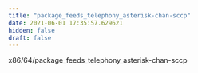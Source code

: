 ```yaml
---
title: "package_feeds_telephony_asterisk-chan-sccp"
date: 2021-06-01 17:35:57.629621
hidden: false
draft: false
---
```


x86/64/package_feeds_telephony_asterisk-chan-sccp

